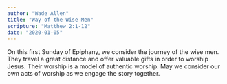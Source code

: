 ```yaml
---
author: "Wade Allen"
title: "Way of the Wise Men"
scripture: "Matthew 2:1-12"
date: "2020-01-05"
---
```


On this first Sunday of Epiphany, we consider the journey of the wise men. They travel a great distance and offer valuable gifts in order to worship Jesus. Their worship is a model of authentic worship. May we consider our own acts of worship as we engage the story together.
